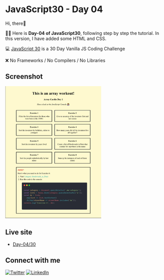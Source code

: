 # JavaScript30 - Day 04

Hi, there:wave:

:woman_technologist: Here is **Day-04 of JavaScript30**, following step by step the tutorial. In this version, I have added some HTML and CSS.

:computer: [JavaScript 30](https://javascript30.com/) is a 30 Day Vanilla JS Coding Challenge

:x: No Frameworks / No Compilers / No Libraries

## Screenshot

<img src="./img/screenshot04.jpg" alt="screenshot04" style="width:60%;"/>

## Live site

- [Day-04/30](https://melissavi08.github.io/javascript-30/day-04/index.html)

## Connect with me

<a href='https://twitter.com/melissa_vi2' target="_blank"><img alt='Twitter' src='https://img.shields.io/badge/melissa__vi2-100000?style=flat&logo=Twitter&logoColor=white&labelColor=00BFFF&color=FF69B4'/></a> <a href='https://www.linkedin.com/in/melissa-villegas' target="_blank"><img alt='LinkedIn' src='https://img.shields.io/badge/Melissa_Villegas-100000?style=flat&logo=LinkedIn&logoColor=white&labelColor=00BFFF&color=FF69B4'/></a>
